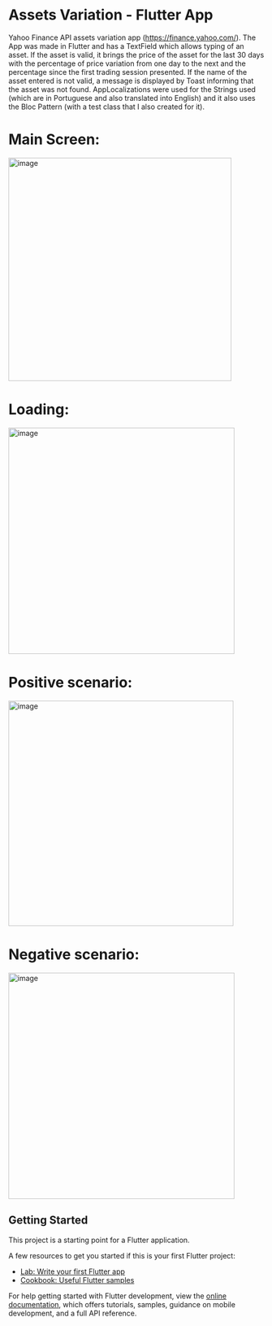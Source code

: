 # Assets Variation - Flutter App

Yahoo Finance API assets variation app (https://finance.yahoo.com/). The App was made in Flutter and has a TextField which allows typing of an asset. If the asset is valid, it brings the price of the asset for the last 30 days with the percentage of price variation from one day to the next and the percentage since the first trading session presented. If the name of the asset entered is not valid, a message is displayed by Toast informing that the asset was not found. AppLocalizations were used for the Strings used (which are in Portuguese and also translated into English) and it also uses the Bloc Pattern (with a test class that I also created for it).

# Main Screen:

<img width="439" alt="image" src="https://user-images.githubusercontent.com/69281497/214378681-82d420b8-e87f-437f-931a-7d4f2fb00d36.png">

# Loading:

<img width="445" alt="image" src="https://user-images.githubusercontent.com/69281497/214378745-9ee229ff-fbc5-4e0d-a4ca-9158af9ba99e.png">

# Positive scenario:

<img width="443" alt="image" src="https://user-images.githubusercontent.com/69281497/214378814-554e24f4-bfc5-4d42-b875-5e12887a7edd.png">

# Negative scenario:

<img width="445" alt="image" src="https://user-images.githubusercontent.com/69281497/214378901-0223acd6-b455-4cb5-9c4e-559bddb9eac5.png">

## Getting Started

This project is a starting point for a Flutter application.

A few resources to get you started if this is your first Flutter project:

- [Lab: Write your first Flutter app](https://docs.flutter.dev/get-started/codelab)
- [Cookbook: Useful Flutter samples](https://docs.flutter.dev/cookbook)

For help getting started with Flutter development, view the
[online documentation](https://docs.flutter.dev/), which offers tutorials,
samples, guidance on mobile development, and a full API reference.
